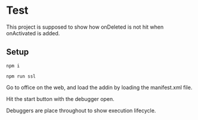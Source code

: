 # Test

This project is supposed to show how onDeleted is not hit when onActivated is added.  

## Setup

`npm i` 

`npm run ssl`

Go to office on the web, and load the addin by loading the manifest.xml file. 

Hit the start button with the debugger open. 

Debuggers are place throughout to show execution lifecycle.
